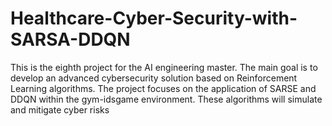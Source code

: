 # Healthcare-Cyber-Security-with-SARSA-DDQN
This is the eighth project for the AI engineering master. The main goal is to develop an advanced cybersecurity solution based on Reinforcement Learning algorithms. The project focuses on the application of SARSE and DDQN within the gym-idsgame environment.  These algorithms will simulate and mitigate cyber risks
